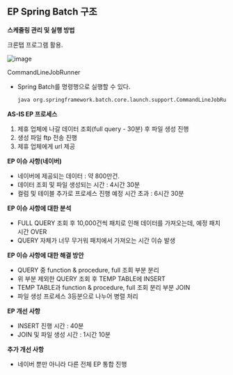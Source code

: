 ## EP Spring Batch 구조

**스케줄링 관리 및 실행 방법**

크론탭 프로그램 활용.

![image](https://user-images.githubusercontent.com/40616436/94753313-d3ff5280-03c8-11eb-850b-19ac53bb489f.png)

CommandLineJobRunner

- Spring Batch를 명령행으로 실행할 수 있다.

  ~~~html
  java org.springframework.batch.core.launch.support.CommandLineJobRunner jobPath <options> jobIdentifier (jobParameters)
  ~~~



**AS-IS EP 프로세스**

1. 제휴 업체에 나갈 데이터 조회(full query - 30분) 후 파일 생성 진행
2. 생성 파일 ftp 전송 진행
3. 제휴 업체에게 url 제공



**EP 이슈 사항(네이버)**

- 네이버에 제공되는 데이터 : 약 800만건.
- 데이터 조회 및 파일 생성되는 시간 : 4시간 30분
- 컬럼 및 테이블 추가로 프로세스 진행 예정 시간 초과 : 6시간 30분



**EP 이슈 사항에 대한 분석**

- FULL QUERY 조회 후 10,000건씩 패치로 인해 데이터를 가져오는데, 예정 패치 시간 OVER
- QUERY 자체가 너무 무거워 패치에서 가져오는 시간 이슈 발생



**EP 이슈 사항에 대한 해결 방안**

- QUERY 중  function & procedure, full 조회 부분 분리
- 위 부분 제외한 QUERY 조회 후 TEMP TABLE에 INSERT
- TEMP TABLE과 function & procedure, full 조회 분리 부분 JOIN
- 파일 생성 프로세스 3등분으로 나누어 병렬 처리



**EP 개선 사항**

- INSERT 진행 시간 : 40분
- JOIN 및 파일 생성 시간 : 1시간 10분

**추가 개선 사항**
- 네이버 뿐만 아니라 다른 전체 EP 통합 진행

